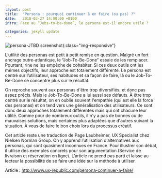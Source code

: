```yaml
---
layout: post
title:  "Persona : pourquoi continuer à en faire (ou pas) ?"
date:   2018-03-27 14:00:00 +0100
intro: Face au “Jobs-to-be-done”, le persona est-il encore utile ?

categories: jekyll update
---
```


![persona-JTBD screenshot](../../../../../assets/images/2018-03-27-persona-JTBD/2018-03-27-persona-JTBD-01.jpg){:class="img-responsive"}

L’utilité des personas est petit à petit remise en question. Malgré un fort ancrage outre-atlantique, le “Job-To-Be-Done” essaie de les remplacer. Pourtant, rine ne les empêche de cohabiter. Si ces deux outils ont les mêmes objectifs, leur approche est totalement différente. Le persona est centré sur l’utilisateur, ses habitudes et sa façon de faire, là ou le Job-To-Be-Done se concentre plus sur le résultat.

On reproche souvent aux personas d'être trop diversifiés, et donc pas assez précis. Mais le Job-To-Be-Done a lui aussi ses défauts. À être trop centré sur le résultat, on en oublie souvent l'empathie (qui est elle la force des personas) et on tend vers une généralisation des utilisateurs.
Ce sont donc deux approches totalement différentes mais qui ont chacune leur utilité. Comme pour de nombreux outils, il n'y a pas de bonnes ou de mauvaises solutions, mais certaines plus adaptées que d'autres suivant la situation. À vous de faire le bon choix lors du processus créatif.

Cet article reste une traduction de Page Laubheimer, UX Specialist chez Nielsen Norman Group. On y apprend l’utilisation d’alternatives aux personas, qui sont quasiment inconnues en France.
Pour illustrer son débat, il utilise des exemples concrets pour son argumentation (Service de livraison et réservation en ligne). L’article ne prend pas parti et laisse au lecteur la possibilité de se faire une idée sur la méthode à utiliser.

Article : http://www.ux-republic.com/persona-continuer-a-faire/

